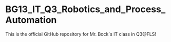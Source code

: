 # BG13_IT_Q3_Robotics_and_Process_Automation
This is the official GitHub repository for Mr. Bock´s IT class in Q3@FLS!
